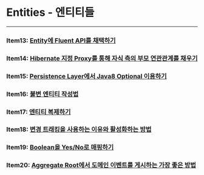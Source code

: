 # Entities - 엔티티들

---

### Item13: [Entity에 Fluent API를 채택하기](./item13.md)

### Item14: [Hibernate 지정 Proxy를 통해 자식 측의 부모 연관관계를 채우기](./item14.md)

### Item15: [Persistence Layer에서 Java8 Optional 이용하기](./item15.md)

### Item16: [불변 엔티티 작성법](./item16.md)

### Item17: [엔티티 복제하기](./item17.md)

### Item18: [변경 트래킹을 사용하는 이유와 활성화하는 방법](./item18.md)

### Item19: [Boolean을 Yes/No로 매핑하기](./item19.md)

### Item20: [Aggregate Root에서 도메인 이벤트를 게시하는 가장 좋은 방법](./item20.md)